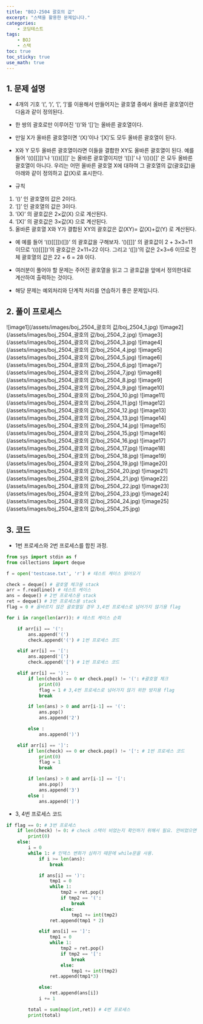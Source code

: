 ```yaml
---
title: "BOJ-2504 괄호의 값"
excerpt: "스택을 활용한 문제입니다."
categories:
    - 코딩테스트
tags:
    - BOJ
    - 스택
toc: true
toc_sticky: true
use_math: true
---
```


## 1. 문제 설명<br/>
* 4개의 기호 ‘(’, ‘)’, ‘[’, ‘]’를 이용해서 만들어지는 괄호열 중에서 올바른 괄호열이란 다음과 같이 정의된다.

* 한 쌍의 괄호로만 이루어진 ‘()’와 ‘[]’는 올바른 괄호열이다. 
* 만일 X가 올바른 괄호열이면 ‘(X)’이나 ‘[X]’도 모두 올바른 괄호열이 된다. 
* X와 Y 모두 올바른 괄호열이라면 이들을 결합한 XY도 올바른 괄호열이 된다.
예를 들어 ‘(()[[]])’나 ‘(())[][]’ 는 올바른 괄호열이지만 ‘([)]’ 나 ‘(()()[]’ 은 모두 올바른 괄호열이 아니다. 우리는 어떤 올바른 괄호열 X에 대하여 그 괄호열의 값(괄호값)을 아래와 같이 정의하고 값(X)로 표시한다. 

* 규칙
1. ‘()’ 인 괄호열의 값은 2이다.
2. ‘[]’ 인 괄호열의 값은 3이다.
3. ‘(X)’ 의 괄호값은 2×값(X) 으로 계산된다.
4. ‘[X]’ 의 괄호값은 3×값(X) 으로 계산된다.
5. 올바른 괄호열 X와 Y가 결합된 XY의 괄호값은 값(XY)= 값(X)+값(Y) 로 계산된다.

* 예
예를 들어 ‘(()[[]])([])’ 의 괄호값을 구해보자. ‘()[[]]’ 의 괄호값이 2 + 3×3=11 이므로 ‘(()[[]])’의 괄호값은 2×11=22 이다. 그리고 ‘([])’의 값은 2×3=6 이므로 전체 괄호열의 값은 22 + 6 = 28 이다.

* 여러분이 풀어야 할 문제는 주어진 괄호열을 읽고 그 괄호값을 앞에서 정의한대로 계산하여 출력하는 것이다. 

* 해당 문제는 예외처리와 단계적 처리를 연습하기 좋은 문제입니다.

## 2. 풀이 프로세스
![image1](/assets/images/boj_2504_괄호의 값/boj_2504_1.jpg)
![image2](/assets/images/boj_2504_괄호의 값/boj_2504_2.jpg)
![image3](/assets/images/boj_2504_괄호의 값/boj_2504_3.jpg)
![image4](/assets/images/boj_2504_괄호의 값/boj_2504_4.jpg)
![image5](/assets/images/boj_2504_괄호의 값/boj_2504_5.jpg)
![image6](/assets/images/boj_2504_괄호의 값/boj_2504_6.jpg)
![image7](/assets/images/boj_2504_괄호의 값/boj_2504_7.jpg)
![image8](/assets/images/boj_2504_괄호의 값/boj_2504_8.jpg)
![image9](/assets/images/boj_2504_괄호의 값/boj_2504_9.jpg)
![image10](/assets/images/boj_2504_괄호의 값/boj_2504_10.jpg)
![image11](/assets/images/boj_2504_괄호의 값/boj_2504_11.jpg)
![image12](/assets/images/boj_2504_괄호의 값/boj_2504_12.jpg)
![image13](/assets/images/boj_2504_괄호의 값/boj_2504_13.jpg)
![image14](/assets/images/boj_2504_괄호의 값/boj_2504_14.jpg)
![image15](/assets/images/boj_2504_괄호의 값/boj_2504_15.jpg)
![image16](/assets/images/boj_2504_괄호의 값/boj_2504_16.jpg)
![image17](/assets/images/boj_2504_괄호의 값/boj_2504_17.jpg)
![image18](/assets/images/boj_2504_괄호의 값/boj_2504_18.jpg)
![image19](/assets/images/boj_2504_괄호의 값/boj_2504_19.jpg)
![image20](/assets/images/boj_2504_괄호의 값/boj_2504_20.jpg)
![image21](/assets/images/boj_2504_괄호의 값/boj_2504_21.jpg)
![image22](/assets/images/boj_2504_괄호의 값/boj_2504_22.jpg)
![image23](/assets/images/boj_2504_괄호의 값/boj_2504_23.jpg)
![image24](/assets/images/boj_2504_괄호의 값/boj_2504_24.jpg)
![image25](/assets/images/boj_2504_괄호의 값/boj_2504_25.jpg)

## 3. 코드

* 1번 프로세스와 2번 프로세스를 합친 과정.

```python
from sys import stdin as f
from collections import deque

f = open('testcase.txt', 'r') # 테스트 케이스 읽어오기

check = deque() # 괄호열 체크용 stack
arr = f.readline() # 테스트 케이스
ans = deque() # 2번 프로세스용 stack
ret = deque() # 3번 프로세스용 stack
flag = 0 # 올바르지 않은 괄호열일 경우 3,4번 프로세스로 넘어가지 않기용 flag

for i in range(len(arr)): # 테스트 케이스 순회

    if arr[i] == '(':
        ans.append('(')
        check.append('(') # 1번 프로세스 코드

    elif arr[i] == '[':
        ans.append('[')
        check.append('[') # 1번 프로세스 코드

    elif arr[i] == ')':
        if len(check) == 0 or check.pop() != '(': #괄호열 체크
            print(0) 
            flag = 1 # 3,4번 프로세스로 넘어가지 않기 위한 방지용 flag
            break

        if len(ans) > 0 and arr[i-1] == '(':
            ans.pop()
            ans.append('2')

        else :
            ans.append(')')

    elif arr[i] == ']':
        if len(check) == 0 or check.pop() != '[': # 1번 프로세스 코드
            print(0)
            flag = 1
            break

        if len(ans) > 0 and arr[i-1] == '[':
            ans.pop()
            ans.append('3')
        else :
            ans.append(']')

```

* 3, 4번 프로세스 코드

```python
if flag == 0: # 3번 프로세스
    if len(check) != 0: # check 스택이 비었는지 확인하기 위해서 필요. 안비었으면 올바르지 않은 괄호열
        print(0)
    else:
        i = 0
        while 1: # 인덱스 변화가 심하기 때문에 while문을 사용.
            if i >= len(ans):
                break

            if ans[i] == ')':
                tmp1 = 0
                while 1:
                    tmp2 = ret.pop()
                    if tmp2 == '(':
                        break
                    else:
                        tmp1 += int(tmp2)
                ret.append(tmp1 * 2)

            elif ans[i] == ']':
                tmp1 = 0
                while 1:
                    tmp2 = ret.pop()
                    if tmp2 == '[':
                        break
                    else:
                        tmp1 += int(tmp2)
                ret.append(tmp1*3)

            else:
                ret.append(ans[i])
            i += 1

        total = sum(map(int,ret)) # 4번 프로세스
        print(total)
```